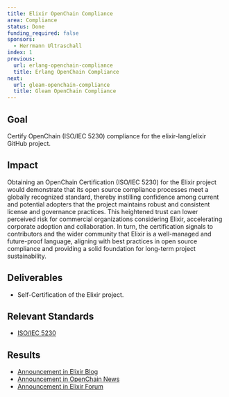 ```yaml
---
title: Elixir OpenChain Compliance
area: Compliance
status: Done
funding_required: false
sponsors:
  - Herrmann Ultraschall
index: 1
previous:
  url: erlang-openchain-compliance
  title: Erlang OpenChain Compliance
next:
  url: gleam-openchain-compliance
  title: Gleam OpenChain Compliance
---
```


## Goal

Certify OpenChain (ISO/IEC 5230) compliance for the elixir-lang/elixir GitHub
project.

## Impact

Obtaining an OpenChain Certification (ISO/IEC 5230) for the Elixir project would
demonstrate that its open source compliance processes meet a globally recognized
standard, thereby instilling confidence among current and potential adopters
that the project maintains robust and consistent license and governance
practices. This heightened trust can lower perceived risk for commercial
organizations considering Elixir, accelerating corporate adoption and
collaboration. In turn, the certification signals to contributors and the wider
community that Elixir is a well-managed and future-proof language, aligning with
best practices in open source compliance and providing a solid foundation for
long-term project sustainability.

## Deliverables

* Self-Certification of the Elixir project.

## Relevant Standards

* [ISO/IEC 5230](https://www.iso.org/standard/81039.html)

## Results

* [Announcement in Elixir Blog](https://elixir-lang.org/blog/2025/02/26/elixir-openchain-certification/)
* [Announcement in OpenChain News](https://openchainproject.org/news/2025/02/26/elixir-iso-iec-5230)
* [Announcement in Elixir Forum](https://elixirforum.com/t/announcing-elixir-openchain-iso-iec-5230-certification/69637)
